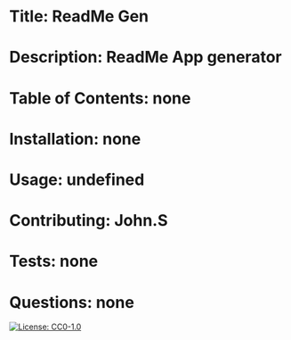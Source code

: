 
# Title: ReadMe Gen
# Description: ReadMe App generator
# Table of Contents: none
# Installation: none
# Usage: undefined
# Contributing: John.S
# Tests: none
# Questions: none
[![License: CC0-1.0](https://licensebuttons.net/l/zero/1.0/80x15.png)](http://creativecommons.org/publicdomain/zero/1.0/)
    